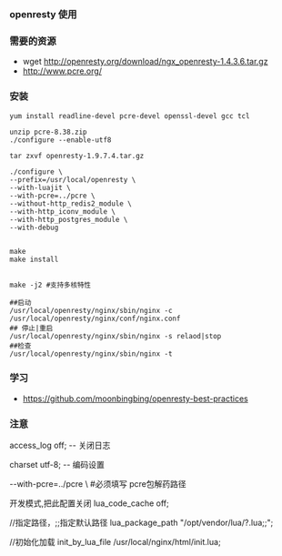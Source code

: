 ### openresty 使用

### 需要的资源
- wget http://openresty.org/download/ngx_openresty-1.4.3.6.tar.gz
- http://www.pcre.org/

### 安装
```
yum install readline-devel pcre-devel openssl-devel gcc tcl

unzip pcre-8.38.zip 
./configure --enable-utf8

tar zxvf openresty-1.9.7.4.tar.gz

./configure \
--prefix=/usr/local/openresty \
--with-luajit \
--with-pcre=../pcre \
--without-http_redis2_module \
--with-http_iconv_module \
--with-http_postgres_module \
--with-debug 


make
make install


make -j2 #支持多核特性

##启动
/usr/local/openresty/nginx/sbin/nginx -c /usr/local/openresty/nginx/conf/nginx.conf
## 停止|重启
/usr/local/openresty/nginx/sbin/nginx -s relaod|stop
##检查
/usr/local/openresty/nginx/sbin/nginx -t

```

### 学习
- https://github.com/moonbingbing/openresty-best-practices

### 注意

access_log off; -- 关闭日志

charset utf-8; -- 编码设置

--with-pcre=../pcre \ #必须填写 pcre包解药路径

开发模式,把此配置关闭
lua_code_cache off;

//指定路径，;;指定默认路径 
lua_package_path "/opt/vendor/lua/?.lua;;";

//初始化加载
init_by_lua_file /usr/local/nginx/html/init.lua; 



